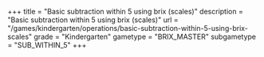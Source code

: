 +++
title = "Basic subtraction within 5 using brix (scales)"
description = "Basic subtraction within 5 using brix (scales)"
url = "/games/kindergarten/operations/basic-subtraction-within-5-using-brix-scales"
grade = "Kindergarten"
gametype = "BRIX_MASTER"
subgametype = "SUB_WITHIN_5"
+++